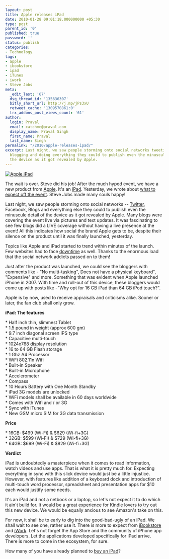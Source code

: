 ```yaml
---
layout: post
title: Apple releases iPad
date: 2010-01-28 09:01:18.000000000 +05:30
type: post
parent_id: '0'
published: true
password: ''
status: publish
categories:
- Technology
tags:
- apple
- ibookstore
- ipad
- iTunes
- iwork
- Steve Jobs
meta:
  _edit_last: '67'
  dsq_thread_id: '135636307'
  bitly_short_url: http://j.mp/jPs3xU
  retweet_cache: '1309570861:0'
  trx_addons_post_views_count: '61'
author:
  login: Praval
  email: catchme@praval.com
  display_name: Praval Singh
  first_name: Praval
  last_name: Singh
permalink: "/2010/apple-releases-ipad/"
excerpt: Last night, we saw people storming onto social networks tweeting, updating,
  blogging and doing everything they could to publish even the minuscule detail of
  the device as it got revealed by Apple.
---
```

<p><a href="http://www.apple.com/ipad/"><img src="/static/2010/01/apple-ipad.jpg" alt="Apple iPad" /></a></p>
<p>The wait is over. Steve did his job! After the much hyped event, we have a new product from <a href="http://www.apple.com/">Apple</a>. It's an <a href="http://www.apple.com/ipad/">iPad</a>. Yesterday, we wrote about <a href="http://brajeshwar.wpengine.com/2010/what-to-expect-from-apple-today/">what to expect off the event</a>. Steve Jobs made many souls happy!</p>
<p>Last night, we saw people storming onto social networks -- <a href="http://search.twitter.com/search?q=ipad">Twitter</a>, Facebook, Blogs and everything else they could to publish even the minuscule detail of the device as it got revealed by Apple. Many blogs were covering the event live via pictures and text updates. It was fascinating to see few blogs did a LIVE coverage without having a live presence at the event! All this indicates how social the brand Apple gets to be, despite their silence on the product until it was finally launched, yesterday.</p>
<p>Topics like Apple and iPad started to trend within minutes of the launch. Few websites had to face <a href="http://mashable.com/2009/09/09/twitter-down-apple/">downtime</a> as well. Thanks to the enormous load that the social network addicts passed on to them!</p>
<p>Just after the product was launched, we could see the bloggers with comments like - "No multi-tasking", Does not have a physical keyboard", "Expensive" and more. Something that was evident when Apple launched iPhone in 2007. With time and roll-out of this device, these bloggers would come up with posts like -"Why opt for 16 GB iPad than 64 GB iPod touch?".</p>
<p>Apple is by now, used to receive appraisals and criticisms alike. Sooner or later, the fan club shall only grow.</p>
<p><strong>iPad: The features</strong></p>
<p>* Half inch thin, slimmest Tablet<br />
* 1.5 pound in weight (approx 600 gm)<br />
* 9.7 inch diagonal screen IPS type<br />
* Capacitive multi-touch<br />
* 1024x768 display resolution<br />
* 16 to 64 GB Flash storage<br />
* 1 Ghz A4 Processor<br />
* WiFi 802.11n Wifi<br />
* Built-in Speaker<br />
* Built-in Microphone<br />
* Accelerometer<br />
* Compass<br />
* 10 Hours Battery with One Month Standby<br />
* iPad 3G models are unlocked<br />
* WiFi models shall be available in 60 days worldwide<br />
* Comes with Wifi and / or  3G<br />
* Sync with iTunes<br />
* New GSM micro SIM for 3G data transmission</p>
<p><strong>Price</strong></p>
<p>* 16GB: $499 (Wi-Fi) &amp; $629 (Wi-fi+3G)<br />
* 32GB: $599 (Wi-Fi) &amp; $729 (Wi-fi+3G)<br />
* 64GB: $699 (Wi-Fi) &amp; $829 (Wi-fi+3G)</p>
<p><strong>Verdict</strong></p>
<p>iPad is undoubtedly a masterpiece when it comes to read information, watch videos and use apps. That is what it is pretty much for. Expecting everything in sync with this slick device would just be a little injustice. However, with features like addition of a keyboard dock and introduction of multi-touch word processor, spreadsheet and presentation apps for $10 each would justify some needs. </p>
<p>It's an iPad and not a netbook or a laptop, so let's not expect it to do which it ain't build for. It would be a great experience for Kindle lovers to try out this new device. We would be equally anxious to see Amazon's take on this.</p>
<p>For now, it shall be to early to dig into the good-bad-ugly of an iPad. We shall wait to see one, rather use it. There is more to expect from <a href="http://theappleblog.com/2010/01/27/ibooks-app-ibook-store/">iBookstore</a> and <a href="http://www.apple.com/iwork/">iWork</a>. Let's not forget the App Store and the community of iPhone app developers. Let the applications developed specifically for iPad arrive. There is more to come in the ecosystem, for sure.</p>
<p>How many of you have already planned to <a href="http://www.apple.com/ipad/notify-me/">buy an iPad</a>?</p>
